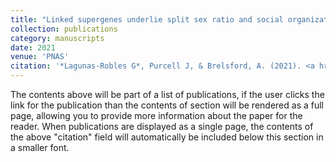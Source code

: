 ```yaml
---
title: "Linked supergenes underlie split sex ratio and social organization in an ant"
collection: publications
category: manuscripts
date: 2021
venue: 'PNAS'
citation: '*Lagunas-Robles G*, Purcell J, & Brelsford, A. (2021). <a href="https://www.pnas.org/doi/abs/10.1073/pnas.2101427118" target="_blank" rel="noopener noreferrer"><i>PNAS</i></a>.'
---
```


The contents above will be part of a list of publications, if the user clicks the link for the publication than the contents of section will be rendered as a full page, allowing you to provide more information about the paper for the reader. When publications are displayed as a single page, the contents of the above "citation" field will automatically be included below this section in a smaller font.
